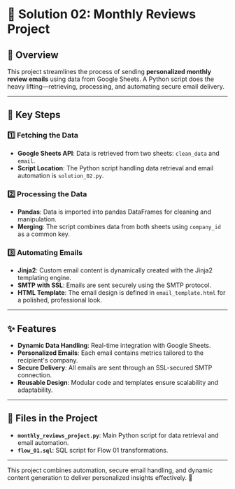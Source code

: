 # 📧 Solution 02: Monthly Reviews Project

## 📝 Overview
This project streamlines the process of sending **personalized monthly review emails** using data from Google Sheets. A Python script does the heavy lifting—retrieving, processing, and automating secure email delivery.

---

## 🚀 Key Steps

### 1️⃣ Fetching the Data
- **Google Sheets API**: Data is retrieved from two sheets: `clean_data` and `email`.
- **Script Location**: The Python script handling data retrieval and email automation is `solution_02.py`.

### 2️⃣ Processing the Data
- **Pandas**: Data is imported into pandas DataFrames for cleaning and manipulation.
- **Merging**: The script combines data from both sheets using `company_id` as a common key.

### 3️⃣ Automating Emails
- **Jinja2**: Custom email content is dynamically created with the Jinja2 templating engine.
- **SMTP with SSL**: Emails are sent securely using the SMTP protocol.
- **HTML Template**: The email design is defined in `email_template.html` for a polished, professional look.

---

## ✨ Features
- **Dynamic Data Handling**: Real-time integration with Google Sheets.
- **Personalized Emails**: Each email contains metrics tailored to the recipient's company.
- **Secure Delivery**: All emails are sent through an SSL-secured SMTP connection.
- **Reusable Design**: Modular code and templates ensure scalability and adaptability.

---

## 📂 Files in the Project
- **`monthly_reviews_project.py`**: Main Python script for data retrieval and email automation.
- **`flow_01.sql`**: SQL script for Flow 01 transformations.

---

This project combines automation, secure email handling, and dynamic content generation to deliver personalized insights effectively. 🌟